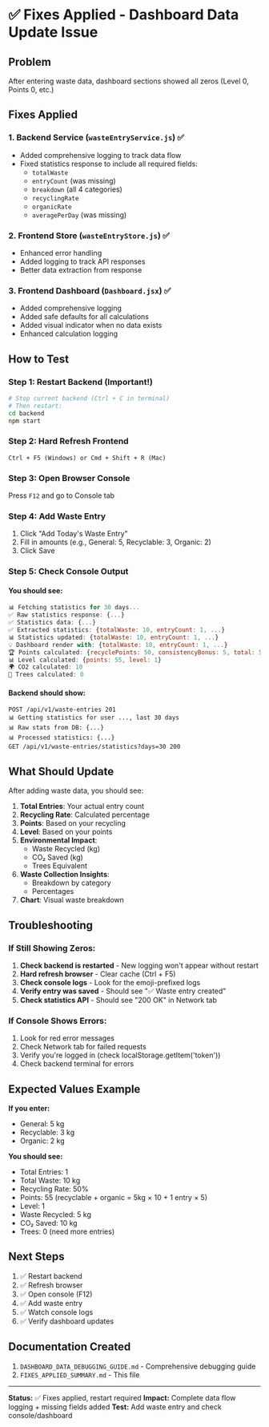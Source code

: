 # ✅ Fixes Applied - Dashboard Data Update Issue

## Problem
After entering waste data, dashboard sections showed all zeros (Level 0, Points 0, etc.)

## Fixes Applied

### 1. Backend Service (`wasteEntryService.js`) ✅
- Added comprehensive logging to track data flow
- Fixed statistics response to include all required fields:
  - `totalWaste`
  - `entryCount` (was missing)
  - `breakdown` (all 4 categories)
  - `recyclingRate`
  - `organicRate`
  - `averagePerDay` (was missing)

### 2. Frontend Store (`wasteEntryStore.js`) ✅
- Enhanced error handling
- Added logging to track API responses
- Better data extraction from response

### 3. Frontend Dashboard (`Dashboard.jsx`) ✅
- Added comprehensive logging
- Added safe defaults for all calculations
- Added visual indicator when no data exists
- Enhanced calculation logging

## How to Test

### Step 1: Restart Backend (Important!)
```bash
# Stop current backend (Ctrl + C in terminal)
# Then restart:
cd backend
npm start
```

### Step 2: Hard Refresh Frontend
```
Ctrl + F5 (Windows) or Cmd + Shift + R (Mac)
```

### Step 3: Open Browser Console
Press `F12` and go to Console tab

### Step 4: Add Waste Entry
1. Click "Add Today's Waste Entry"
2. Fill in amounts (e.g., General: 5, Recyclable: 3, Organic: 2)
3. Click Save

### Step 5: Check Console Output

#### You should see:
```javascript
📊 Fetching statistics for 30 days...
✅ Raw statistics response: {...}
✅ Statistics data: {...}
✅ Extracted statistics: {totalWaste: 10, entryCount: 1, ...}
📊 Statistics updated: {totalWaste: 10, entryCount: 1, ...}
💡 Dashboard render with: {totalWaste: 10, entryCount: 1, ...}
🏆 Points calculated: {recyclePoints: 50, consistencyBonus: 5, total: 55}
📊 Level calculated: {points: 55, level: 1}
🌍 CO2 calculated: 10
🌳 Trees calculated: 0
```

#### Backend should show:
```
POST /api/v1/waste-entries 201
📊 Getting statistics for user ..., last 30 days
📊 Raw stats from DB: {...}
📊 Processed statistics: {...}
GET /api/v1/waste-entries/statistics?days=30 200
```

## What Should Update

After adding waste data, you should see:

1. **Total Entries**: Your actual entry count
2. **Recycling Rate**: Calculated percentage
3. **Points**: Based on your recycling
4. **Level**: Based on your points
5. **Environmental Impact**: 
   - Waste Recycled (kg)
   - CO₂ Saved (kg)
   - Trees Equivalent
6. **Waste Collection Insights**: 
   - Breakdown by category
   - Percentages
7. **Chart**: Visual waste breakdown

## Troubleshooting

### If Still Showing Zeros:

1. **Check backend is restarted** - New logging won't appear without restart
2. **Hard refresh browser** - Clear cache (Ctrl + F5)
3. **Check console logs** - Look for the emoji-prefixed logs
4. **Verify entry was saved** - Should see "✅ Waste entry created"
5. **Check statistics API** - Should see "200 OK" in Network tab

### If Console Shows Errors:

1. Look for red error messages
2. Check Network tab for failed requests
3. Verify you're logged in (check localStorage.getItem('token'))
4. Check backend terminal for errors

## Expected Values Example

**If you enter:**
- General: 5 kg
- Recyclable: 3 kg
- Organic: 2 kg

**You should see:**
- Total Entries: 1
- Total Waste: 10 kg
- Recycling Rate: 50%
- Points: 55 (recyclable + organic = 5kg × 10 + 1 entry × 5)
- Level: 1
- Waste Recycled: 5 kg
- CO₂ Saved: 10 kg
- Trees: 0 (need more entries)

## Next Steps

1. ✅ Restart backend
2. ✅ Refresh browser
3. ✅ Open console (F12)
4. ✅ Add waste entry
5. ✅ Watch console logs
6. ✅ Verify dashboard updates

## Documentation Created

1. `DASHBOARD_DATA_DEBUGGING_GUIDE.md` - Comprehensive debugging guide
2. `FIXES_APPLIED_SUMMARY.md` - This file

---

**Status:** ✅ Fixes applied, restart required
**Impact:** Complete data flow logging + missing fields added
**Test:** Add waste entry and check console/dashboard
